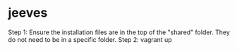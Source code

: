 # jeeves
Step 1: Ensure the installation files are in the top of the "shared" folder. They do not need to be in a specific folder.
Step 2: vagrant up
